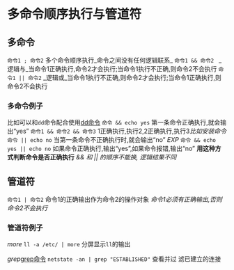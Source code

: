 # 多命令顺序执行与管道符

## 多命令

`命令1 ; 命令2` 多个命令顺序执行_命令之间没有任何逻辑联系_
`命令1 && 命令2 ` _逻辑与_当命令1正确执行,命令2才会执行;当命令1执行不正确,则命令2不会执行
`命令1 || 命令2` _逻辑或_当命令1执行不正确,则命令2才会执行;当命令1正确执行,则命令2不会执行

### 多命令例子
比如可以和`dd`命令配合使用[dd命令](../文件目录/dd命令)
`命令 && echo yes`  第一条命令正确执行,就会输出“yes”
`命令1 && 命令2 && 命令3` 1正确执行,执行2,2正确执行,执行3*比如安装命令*
`命令 || echo no`  当第一条命令不正确执行时,就会输出“no”
_EXP_
`命令 && echo yes || echo no` 如果命令正确执行,输出“yes”,如果命令报错,输出“no” **用这种方式判断命令是否正确执行**
_&& 和 || 的顺序不能换, 逻辑结果不同_

## 管道符

`命令1 | 命令2` 命令1的正确输出作为命令2的操作对象
_命令1必须有正确输出,否则命令2不会执行_

### 管道符例子

_more_
`ll -a /etc/ | more`  分屏显示`ll`的输出

_grep_[grep命令](../文件目录/grep命令.md)
`netstate -an | grep "ESTABLISHED"` 查看并过
滤已建立的连接










